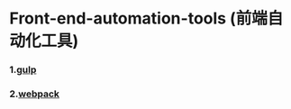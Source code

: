 # Front-end-automation-tools (前端自动化工具)
### 1.[gulp](https://github.com/jimscxNotes/Front-end-automation-tools/issues/1)
### 2.[webpack](https://github.com/jimscxNotes/Front-end-automation-tools/issues/2)
